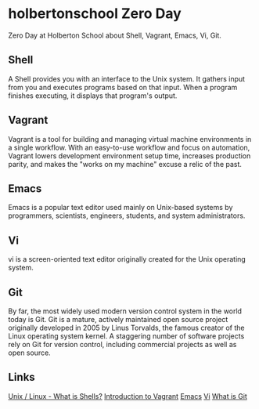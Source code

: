 # holbertonschool Zero Day
Zero Day at Holberton School about Shell, Vagrant, Emacs, Vi, Git.

## Shell

A Shell provides you with an interface to the Unix system. It gathers input from you and executes programs based on that input. When a program finishes executing, it displays that program's output.

## Vagrant

Vagrant is a tool for building and managing virtual machine environments in a single workflow. With an easy-to-use workflow and focus on automation, Vagrant lowers development environment setup time, increases production parity, and makes the "works on my machine" excuse a relic of the past.

## Emacs

Emacs is a popular text editor used mainly on Unix-based systems by programmers, scientists, engineers, students, and system administrators. 

## Vi

vi is a screen-oriented text editor originally created for the Unix operating system.

## Git

By far, the most widely used modern version control system in the world today is Git. Git is a mature, actively maintained open source project originally developed in 2005 by Linus Torvalds, the famous creator of the Linux operating system kernel. A staggering number of software projects rely on Git for version control, including commercial projects as well as open source.

## Links
[Unix / Linux - What is Shells?](https://www.tutorialspoint.com/unix/unix-what-is-shell.htm)
[Introduction to Vagrant](https://www.vagrantup.com/intro/index.html)
[Emacs](https://whatis.techtarget.com/definition/Emacs)
[Vi](https://en.wikipedia.org/wiki/Vi)
[What is Git](https://www.atlassian.com/git/tutorials/what-is-git)
